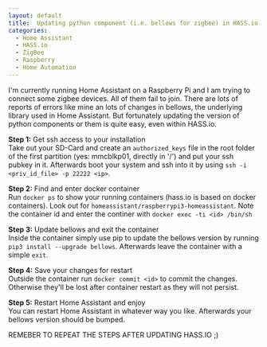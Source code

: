 ```yaml
---
layout: default
title:  Updating python component (i.e. bellows for zigbee) in HASS.io
categories: 
  - Home Assistant
  - HASS.io
  - ZigBee
  - Raspberry
  - Home Automation
---
```


I'm currently running Home Assistant on a Raspberry Pi and I am trying to connect some zigbee devices. All of them fail to join. There are lots of reports of errors like mine an lots of changes in bellows, the underlying library used in Home Assistant. But fortunately updating the version of python components or them is quite easy, even within HASS.io.

**Step 1:** Get ssh access to your installation  
Take out your SD-Card and create an `authorized_keys` file in the root folder of the first partition (yes: mmcblkp01, directly in '/') and put your ssh pubkey in it. Afterwards boot your system and ssh into it by using `ssh -i <priv_id_file> -p 22222 <ip>`.

**Step 2:** Find and enter docker container  
Run `docker ps` to show your running containers (hass.io is based on docker containers). Look out for `homeassistant/raspberrypi3-homeassistant`. Note the container id and enter the continer with `docker exec -ti <id> /bin/sh`

**Step 3:** Update bellows and exit the container  
Inside the container simply use pip to update the bellows version by running `pip3 install --upgrade bellows`. Afterwards leave the container with a simple `exit`.

**Step 4:** Save your changes for restart  
Outside the container run `docker commit <id>` to commit the changes. Otherwise they'll be lost after container restart as they will not persist.

**Step 5:** Restart Home Assistant and enjoy  
You can restart Home Assistant in whatever way you like. Afterwards your bellows version should be bumped.

REMEBER TO REPEAT THE STEPS AFTER UPDATING HASS.IO ;)
